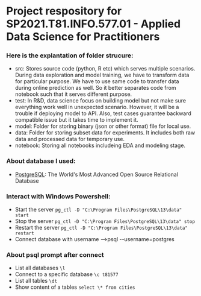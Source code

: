 # Project respository for SP2021.T81.INFO.577.01 - Applied Data Science for Practitioners

### Here is the explantation of folder strucure:
- src: Stores source code (python, R etc) which serves multiple scenarios. During data exploration and model training, we have to transform data for particular purpose. We have to use same code to transfer data during online prediction as well. So it better separates code from notebook such that it serves different purpose.
- test: In R&D, data science focus on building model but not make sure everything work well in unexpected scenario. However, it will be a trouble if deploying model to API. Also, test cases guarantee backward compatible issue but it takes time to implement it.
- model: Folder for storing binary (json or other format) file for local use.
- data: Folder for storing subset data for experiments. It includes both raw data and processed data for temporary use.
- notebook: Storing all notebooks includeing EDA and modeling stage.

### About database I used:
- [PostgreSQL](https://www.postgresql.org/): The World's Most Advanced Open Source Relational Database

### Interact with Windows Powershell:
- Start the server
    ```pg_ctl -D "C:\Program Files\PostgreSQL\13\data" start```
- Stop the server
    ```pg_ctl -D "C:\Program Files\PostgreSQL\13\data" stop```
- Restart the server
    ```pg_ctl -D "C:\Program Files\PostgreSQL\13\data" restart```    
- Connect database with username
-->psql --username=postgres

### About psql prompt after connect
- List all databases
    `\l`
- Connect to a specific database
    `\c t81577`
- List all tables
    `\dt`
- Show content of a tables
    `select \* from cities`
    

